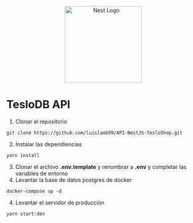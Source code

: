 <p align="center">
  <a href="http://nestjs.com/" target="blank"><img src="https://nestjs.com/img/logo-small.svg" width="200" alt="Nest Logo" /></a>
</p>

# TesloDB API

1. Clonar el repositorio
```
git clone https://github.com/luislamb99/API-NestJS-TesloShop.git
```
2. Instalar las dependiencias
```
yarn install
```
3. Clonar el archivo __.env.template__ y renombrar a __.env__ y completar las variables de entorno
4. Levantar la base de datos postgres de docker
```
docker-compose up -d
```
4. Levantar el servidor de producción
```
yarn start:dev
```
